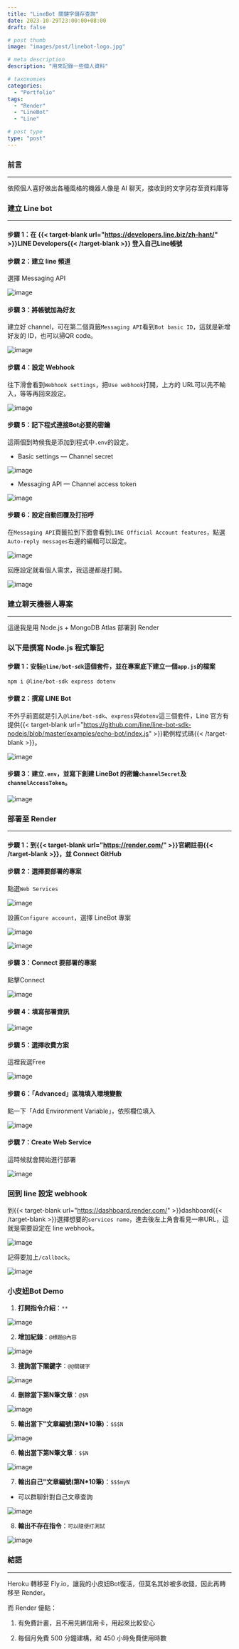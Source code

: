 ```yaml
---
title: "LineBot 關鍵字儲存查詢"
date: 2023-10-29T23:00:00+08:00
draft: false

# post thumb
image: "images/post/linebot-logo.jpg"

# meta description
description: "用來記錄一些個人資料"

# taxonomies
categories:
  - "Portfolio"
tags:
  - "Render"
  - "LineBot"
  - "Line"

# post type
type: "post"
---
```


### 前言

---

依照個人喜好做出各種風格的機器人像是 AI 聊天，接收到的文字另存至資料庫等

### 建立 Line bot

---

#### 步驟 1：在 {{< target-blank url="https://developers.line.biz/zh-hant/" >}}LINE Developers{{< /target-blank >}} 登入自己Line帳號

#### 步驟 2：建立 line 頻道

選擇 Messaging API

![image](../../../../images/post/post-9-1.jpg)

#### 步驟 3：將帳號加為好友

建立好 channel，可在第二個頁籤`Messaging API`看到`Bot basic ID`，這就是新增好友的 ID，也可以掃QR code。

![image](../../../../images/post/post-9-2.jpg)

#### 步驟 4：設定 Webhook

往下滑會看到`Webhook settings`，把`Use webhook`打開，上方的 URL可以先不輸入，等等再回來設定。

![image](../../../../images/post/post-9-3.jpg)

#### 步驟 5：記下程式連接Bot必要的密鑰

這兩個到時候我是添加到程式中`.env`的設定。

- Basic settings — Channel secret

![image](../../../../images/post/post-9-4.jpg)

- Messaging API — Channel access token

![image](../../../../images/post/post-9-5.jpg)

#### 步驟 6：設定自動回覆及打招呼

在`Messaging API`頁籤拉到下面會看到`LINE Official Account features`，點選`Auto-reply messages`右邊的編輯可以設定。

![image](../../../../images/post/post-9-6.jpg)

回應設定就看個人需求，我這邊都是打開。

![image](../../../../images/post/post-9-7.jpg)

### 建立聊天機器人專案

---

這邊我是用 Node.js + MongoDB Atlas 部署到 Render

### 以下是撰寫 Node.js 程式筆記

#### 步驟 1：安裝`@line/bot-sdk`這個套件，並在專案底下建立一個`app.js`的檔案

```
npm i @line/bot-sdk express dotenv
```

#### 步驟 2：撰寫 LINE Bot

不外乎前面就是引入`@line/bot-sdk`、`express`與`dotenv`這三個套件，Line 官方有提供{{< target-blank url="https://github.com/line/line-bot-sdk-nodejs/blob/master/examples/echo-bot/index.js" >}}範例程式碼{{< /target-blank >}}。

![image](../../../../images/post/post-9-8.jpg)

#### 步驟 3：建立`.env`，並寫下創建 LineBot 的密鑰`channelSecret`及`channelAccessToken`。

![image](../../../../images/post/post-9-9.jpg)

### 部署至 Render

---

#### 步驟 1：到{{< target-blank url="https://render.com/" >}}官網註冊{{< /target-blank >}}，並 Connect GitHub

#### 步驟 2：選擇要部署的專案

點選`Web Services`

![image](../../../../images/post/post-9-10.jpg)

設置`Configure account`，選擇 LineBot 專案

![image](../../../../images/post/post-9-11.jpg)

![image](../../../../images/post/post-9-12.jpg)

#### 步驟 3：Connect 要部署的專案

點擊Connect

![image](../../../../images/post/post-9-13.jpg)

#### 步驟 4：填寫部署資訊

![image](../../../../images/post/post-9-14.jpg)

#### 步驟 5：選擇收費方案

這裡我選Free

![image](../../../../images/post/post-9-15.jpg)

#### 步驟 6：「Advanced」區塊填入環境變數

點一下「Add Environment Variable」，依照欄位填入

![image](../../../../images/post/post-9-16.jpg)

#### 步驟 7：Create Web Service

這時候就會開始進行部署

![image](../../../../images/post/post-9-17.jpg)

### 回到 line 設定 webhook

到{{< target-blank url="https://dashboard.render.com/" >}}dashboard{{< /target-blank >}}選擇想要的`services name`，進去後左上角會看見一串URL，這就是需要設定在 line webhook。

![image](../../../../images/post/post-9-27.jpg)

記得要加上`/callback`。

![image](../../../../images/post/post-9-18.jpg)

### 小皮妞Bot Demo

1. **打開指令介紹**：`**`

![image](../../../../images/post/post-9-19.jpg)

2. **增加紀錄**：`@標題@內容`

![image](../../../../images/post/post-9-20.jpg)

3. **搜詢當下關鍵字**：`@@關鍵字`

![image](../../../../images/post/post-9-21.jpg)

4. **刪除當下第N筆文章**：`@$N`

![image](../../../../images/post/post-9-22.jpg)

5. **輸出當下"文章編號(第N*10筆)**：`$$$N`

![image](../../../../images/post/post-9-23.jpg)

6. **輸出當下第N筆文章**：`$$N`

![image](../../../../images/post/post-9-24.jpg)

7. **輸出自己"文章編號(第N*10筆)**：`$$$myN`

- 可以群聊針對自己文章查詢

![image](../../../../images/post/post-9-25.jpg)

8. **輸出不存在指令**：`可以隨便打測試`

![image](../../../../images/post/post-9-26.jpg)

### 結語

---

Heroku 轉移至 Fly.io，讓我的小皮妞Bot復活，但莫名其妙被多收錢，因此再轉移至 Render。

而 Render 優點：

1. 有免費計畫，且不用先綁信用卡，用起來比較安心

2. 每個月免費 500 分鐘建構，和 450 小時免費使用時數